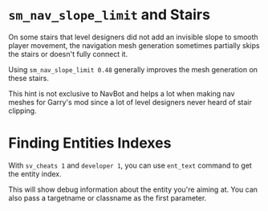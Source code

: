 # `sm_nav_slope_limit` and Stairs

On some stairs that level designers did not add an invisible slope to smooth player movement, the navigation mesh generation sometimes partially skips the stairs or doesn't fully connect it.

Using `sm_nav_slope_limit 0.48` generally improves the mesh generation on these stairs.

This hint is not exclusive to NavBot and helps a lot when making nav meshes for Garry's mod since a lot of level designers never heard of stair clipping.

# Finding Entities Indexes

With `sv_cheats 1` and `developer 1`, you can use `ent_text` command to get the entity index.

This will show debug information about the entity you're aiming at. You can also pass a targetname or classname as the first parameter.